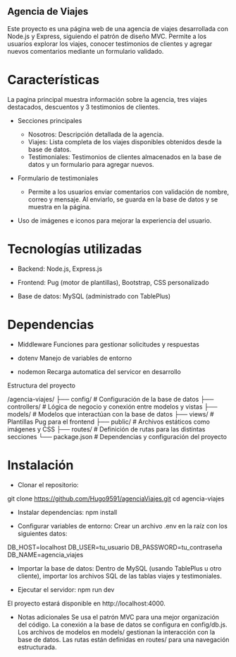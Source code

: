 ## Agencia de Viajes

Este proyecto es una página web de una agencia de viajes desarrollada con Node.js y Express, siguiendo el patrón de diseño MVC. 
Permite a los usuarios explorar los viajes, conocer testimonios de clientes y agregar nuevos comentarios mediante un formulario validado.

# Características
La pagina principal muestra información sobre la agencia, tres viajes destacados, descuentos y 3 testimonios de clientes.

- Secciones principales
  - Nosotros: Descripción detallada de la agencia.
  - Viajes: Lista completa de los viajes disponibles obtenidos desde la base de datos.
  - Testimoniales: Testimonios de clientes almacenados en la base de datos y un formulario para agregar nuevos.

- Formulario de testimoniales
  - Permite a los usuarios enviar comentarios con validación de nombre, correo y mensaje. Al enviarlo, se guarda en la base de datos y se muestra en la página.

- Uso de imágenes e iconos para mejorar la experiencia del usuario.

# Tecnologías utilizadas

- Backend: Node.js, Express.js

- Frontend: Pug (motor de plantillas), Bootstrap, CSS personalizado

- Base de datos: MySQL (administrado con TablePlus)

# Dependencias
- Middleware
  Funciones para gestionar solicitudes y respuestas
  
- dotenv
  Manejo de variables de entorno
  
- nodemon
  Recarga automatica del servicor en desarrollo

Estructura del proyecto

/agencia-viajes/
├── config/        # Configuración de la base de datos
├── controllers/   # Lógica de negocio y conexión entre modelos y vistas
├── models/        # Modelos que interactúan con la base de datos
├── views/         # Plantillas Pug para el frontend
├── public/        # Archivos estáticos como imágenes y CSS
├── routes/        # Definición de rutas para las distintas secciones
└── package.json   # Dependencias y configuración del proyecto

# Instalación

- Clonar el repositorio:

git clone https://github.com/Hugo9591/agenciaViajes.git
cd agencia-viajes

- Instalar dependencias:
npm install

- Configurar variables de entorno:
Crear un archivo .env en la raíz con los siguientes datos:

DB_HOST=localhost
DB_USER=tu_usuario
DB_PASSWORD=tu_contraseña
DB_NAME=agencia_viajes

- Importar la base de datos:
Dentro de MySQL (usando TablePlus u otro cliente), importar los archivos SQL de las tablas viajes y testimoniales.

- Ejecutar el servidor:
npm run dev

El proyecto estará disponible en http://localhost:4000.

- Notas adicionales
Se usa el patrón MVC para una mejor organización del código.
La conexión a la base de datos se configura en config/db.js.
Los archivos de modelos en models/ gestionan la interacción con la base de datos.
Las rutas están definidas en routes/ para una navegación estructurada.


